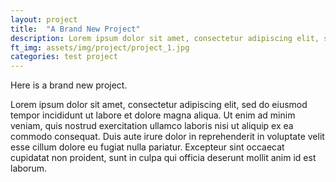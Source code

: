 ```yaml
---
layout: project
title:  "A Brand New Project"
description: Lorem ipsum dolor sit amet, consectetur adipiscing elit, sed do eiusmod tempor incididunt ut labore et dolore magna aliqua. 
ft_img: assets/img/project/project_1.jpg
categories: test project
---
```


Here is a brand new project.
 
Lorem ipsum dolor sit amet, consectetur adipiscing elit, sed do eiusmod tempor incididunt ut labore et dolore magna aliqua. Ut enim ad minim veniam, quis nostrud exercitation ullamco laboris nisi ut aliquip ex ea commodo consequat. Duis aute irure dolor in reprehenderit in voluptate velit esse cillum dolore eu fugiat nulla pariatur. Excepteur sint occaecat cupidatat non proident, sunt in culpa qui officia deserunt mollit anim id est laborum.